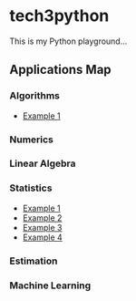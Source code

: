 # tech3python
This is my Python playground...


## Applications Map

### Algorithms

- <a href="#">Example 1</a>

### Numerics 

### Linear Algebra

### Statistics

- <a href="#">Example 1</a>
- <a href="#">Example 2</a>
- <a href="#">Example 3</a>
- <a href="#">Example 4</a>

### Estimation

### Machine Learning
